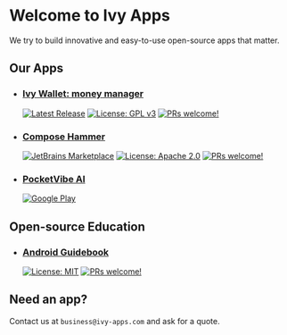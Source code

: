 # Welcome to Ivy Apps 

We try to build innovative and easy-to-use open-source apps that matter.

## Our Apps

- ### [Ivy Wallet: money manager](https://play.google.com/store/apps/details?id=com.ivy.wallet)
    [![Latest Release](https://img.shields.io/github/v/release/Ivy-Apps/ivy-wallet)](https://github.com/Ivy-Apps/ivy-wallet/releases)
    [![License: GPL v3](https://img.shields.io/badge/License-GPLv3-blue.svg)](https://www.gnu.org/licenses/gpl-3.0)
    [![PRs welcome!](https://img.shields.io/badge/PRs-welcome-brightgreen.svg)](https://github.com/Ivy-Apps/ivy-wallet/blob/main/CONTRIBUTING.md)

- ### [Compose Hammer](https://github.com/Ivy-Apps/compose-hammer)
    [![JetBrains Marketplace](https://img.shields.io/badge/JetBrains%20Marketplace-Compose%20Hammer-blue?logo=jetbrains)](https://plugins.jetbrains.com/plugin/21912-compose-hammer)
    [![License: Apache 2.0](https://img.shields.io/badge/License-Apache%202.0-blue.svg)](https://www.apache.org/licenses/LICENSE-2.0)
    [![PRs welcome!](https://img.shields.io/badge/PRs-welcome-brightgreen.svg)](https://github.com/Ivy-Apps/compose-hammer/blob/main/CONTRIBUTING.md)

- ### [PocketVibe AI](https://play.google.com/store/apps/details?id=ivy.pocketvibe&hl=en)
    [![Google Play](https://img.shields.io/badge/Google%20Play-414141?style=for-the-badge&logo=google-play&logoColor=white)](https://play.google.com/store/apps/details?id=ivy.pocketvibe&hl=en)

## Open-source Education

- ### [Android Guidebook](https://github.com/Ivy-Apps/android-guidebook)
    [![License: MIT](https://img.shields.io/badge/License-MIT-yellow.svg)](https://opensource.org/licenses/MIT)
    [![PRs welcome!](https://img.shields.io/badge/PRs-welcome-brightgreen.svg)](https://github.com/Ivy-Apps/android-guidebook/blob/main/CONTRIBUTING.md)

## Need an app?

Contact us at `business@ivy-apps.com` and ask for a quote.
